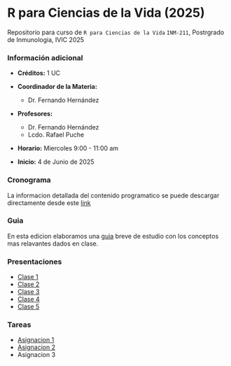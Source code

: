 # R para Ciencias de la Vida (2025)
Repositorio para curso de `R para Ciencias de la Vida` `INM-211`, Postrgrado de Inmunologia, IVIC 2025

### Información adicional
- **Créditos:** 1 UC
- **Coordinador de la Materia:**
  - Dr. Fernando Hernández
- **Profesores:**
  - Dr. Fernando Hernández
  - Lcdo. Rafael Puche
  
- **Horario:** Miercoles 9:00 - 11:00 am
- **Inicio:** 4 de Junio de 2025

### Cronograma
La informacion detallada del contenido programatico se puede descargar directamente desde este [link](Programa/Cronograma_2025.pdf)

### Guia
En esta edicion elaboramos una [guia](Guía_rapida_Estudio_R_CsVida_2025_RPQ_FH.pdf) breve de estudio con los conceptos mas relavantes dados en clase.

### Presentaciones
- [Clase 1](Presentaciones/Clase01/Clase_01.pptx)
- [Clase 2](Presentaciones/Clase02/Clase_02.pptx)
- [Clase 3](Presentaciones/Clase03/Clase_02.pptx)
- [Clase 4](Presentaciones/Clase04/Clase_02.pptx)
- [Clase 5](Presentaciones/Clase05/Clase_5_Listas_DF_Jun_2025.pdf)
  
### Tareas
- [Asignacion 1](Tareas/Tarea1_2025.pdf)
- [Asignacion 2]([Tareas/Tarea%202.pdf)
- Asignacion 3
